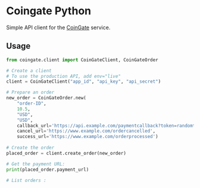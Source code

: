 # Coingate Python

Simple API client for the [CoinGate](https://coingate.com/) service.

## Usage

```python
from coingate.client import CoinGateClient, CoinGateOrder

# Create a client
# To use the production API, add env="live"
client = CoinGateClient("app_id", "api_key", "api_secret")

# Prepare an order
new_order = CoinGateOrder.new(
    "order-ID",
    10.5,
    "USD",
    "USD",
    callback_url='https://api.example.com/paymentcallback?token=randomtoken',
    cancel_url='https://www.example.com/ordercancelled',
    success_url='https://www.example.com/orderprocessed')
    
# Create the order
placed_order = client.create_order(new_order)

# Get the payment URL:
print(placed_order.payment_url)

# List orders :

```